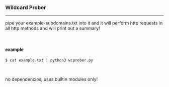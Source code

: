### Wildcard Prober
<hr/>

pipe your example-subdomains.txt into it and it will perform http requests in all http methods and will print out a summary!

<br/>


#### example
<code>$ cat example.txt | python3 wcprober.py</code>


<br/>
<p>no dependencies, uses builtin modules only!</p>
